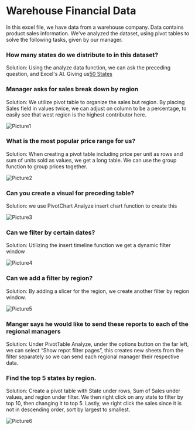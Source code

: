 # Warehouse Financial Data

In this excel file, we have data from a warehouse company. Data contains product sales information.
We've analyzed the dataset, using pivot tables to solve the following tasks, given by our manager.

### How many states do we distribute to in this dataset?
Solution: Using the analyze data function, we can ask the preceding question, and Excel's AI. Giving us<ins>50 States</ins>


### Manager asks for sales break down by region
Solution: We utilize pivot table to organize the sales but region. By placing Sales field in values twice, we can adjust on column to be a percentage, to easily see that west region is the highest contributor here.

![Picture1](https://github.com/reyyeezy/warehouse_financial_data/assets/40923068/1e48040f-7dc8-4b7a-bb4a-e3ff7af3cbfa)

### What is the most popular price range for us?
Solution: When creating a pivot table including price per unit as rows and sum of units sold as values, we get a long table. We can use the group function to group prices together.

![Picture2](https://github.com/reyyeezy/warehouse_financial_data/assets/40923068/4309b3e9-8223-4272-8566-a2c868622383)


### Can you create a visual for preceding table?
Solution: we use PivotChart Analyze insert chart function to create this

![Picture3](https://github.com/reyyeezy/warehouse_financial_data/assets/40923068/19a8cdfa-aca4-417c-bf42-38d3bd406a02)

### Can we filter by certain dates?
Solution: Utilizing the insert timeline function we get a dynamic filter window

![Picture4](https://github.com/reyyeezy/warehouse_financial_data/assets/40923068/c4a94ed1-5254-40e2-8af6-a66b609ff67a)

### Can we add a filter by region?
Solution: By adding a slicer for the region, we create another filter by region window.

![Picture5](https://github.com/reyyeezy/warehouse_financial_data/assets/40923068/4782149f-3e82-4d8d-b8ee-42e0707ae0d7)

### Manger says he would like to send these reports to each of the regional managers
Solution: Under PivotTable Analyze, under the options button on the far left, we can select “Show repot filter pages”, this creates new sheets from the filter separately so we can send each regional manager their respective data. 

### Find the top 5 states by region.
Solution: Create a pivot table with State under rows, Sum of Sales under values, and region under filter. We then right click on any state to filter by top 10, then changing it to top 5. Lastly, we right click the sales since it is not in descending order, sort by largest to smallest. 

![Picture6](https://github.com/reyyeezy/warehouse_financial_data/assets/40923068/ee89d146-8bfb-43ae-8213-2e141523b904)
